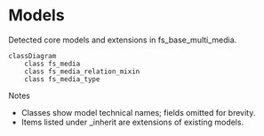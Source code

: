 # Models

Detected core models and extensions in fs_base_multi_media.

```mermaid
classDiagram
    class fs_media
    class fs_media_relation_mixin
    class fs_media_type
```

Notes
- Classes show model technical names; fields omitted for brevity.
- Items listed under _inherit are extensions of existing models.
